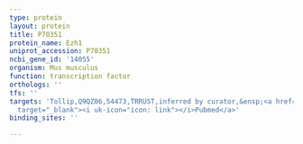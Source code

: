 ```yaml
---
type: protein
layout: protein
title: P70351
protein_name: Ezh1
uniprot_accession: P70351
ncbi_gene_id: '14055'
organism: Mus musculus
function: transcription factor
orthologs: ''
tfs: ''
targets: 'Tollip,Q9QZ06,54473,TRRUST,inferred by curator,&ensp;<a href="https://www.ncbi.nlm.nih.gov/pubmed/?term=25687760%5Buid%5D+OR+29087512%5Buid%5D"
  target="_blank"><i uk-icon="icon: link"></i>Pubmed</a>'
binding_sites: ''

---
```


